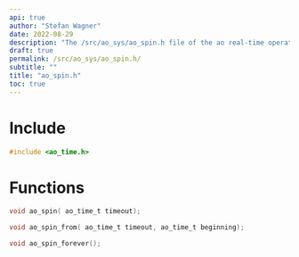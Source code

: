 ```yaml
---
api: true
author: "Stefan Wagner"
date: 2022-08-29
description: "The /src/ao_sys/ao_spin.h file of the ao real-time operating system."
draft: true
permalink: /src/ao_sys/ao_spin.h/
subtitle: ""
title: "ao_spin.h"
toc: true
---
```


# Include

```c
#include <ao_time.h>
```

# Functions

```c
void ao_spin( ao_time_t timeout);
```

```c
void ao_spin_from( ao_time_t timeout, ao_time_t beginning);
```

```c
void ao_spin_forever();
```

